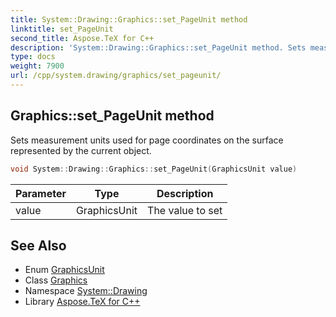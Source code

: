 ```yaml
---
title: System::Drawing::Graphics::set_PageUnit method
linktitle: set_PageUnit
second_title: Aspose.TeX for C++
description: 'System::Drawing::Graphics::set_PageUnit method. Sets measurement units used for page coordinates on the surface represented by the current object in C++.'
type: docs
weight: 7900
url: /cpp/system.drawing/graphics/set_pageunit/
---
```

## Graphics::set_PageUnit method


Sets measurement units used for page coordinates on the surface represented by the current object.

```cpp
void System::Drawing::Graphics::set_PageUnit(GraphicsUnit value)
```


| Parameter | Type | Description |
| --- | --- | --- |
| value | GraphicsUnit | The value to set |

## See Also

* Enum [GraphicsUnit](../../graphicsunit/)
* Class [Graphics](../)
* Namespace [System::Drawing](../../)
* Library [Aspose.TeX for C++](../../../)
